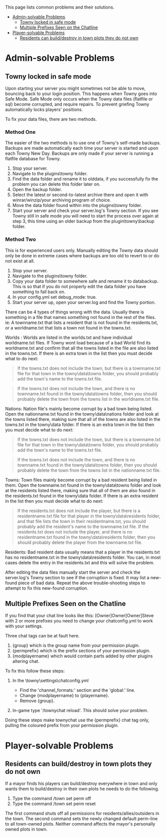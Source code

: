This page lists common problems and their solutions.
- [Admin-solvable Problems](https://github.com/TownyAdvanced/Towny/wiki/Troubleshooting#admin-solvable-problems)
  - [Towny locked in safe mode](https://github.com/TownyAdvanced/Towny/wiki/Troubleshooting#towny-locked-in-safe-mode)
  - [Multiple Prefixes Seen on the Chatline](https://github.com/TownyAdvanced/Towny/wiki/Troubleshooting#multiple-prefixes-seen-on-the-chatline)
- [Player-solvable Problems](https://github.com/TownyAdvanced/Towny/wiki/_Troubleshooting#player-solvable-problems)
  - [Residents can build/destroy in town plots they do not own](https://github.com/TownyAdvanced/Towny/wiki/Troubleshooting#residents-can-builddestroy-in-town-plots-they-do-not-own)

# Admin-solvable Problems

## Towny locked in safe mode

Upon starting your server you might sometimes not be able to move, bouncing back to your login position. This happens when Towny goes into Safe Mode. Safe Mode only occurs when the Towny data files (flatfile or sql) become corrupted, and require repairs. To prevent griefing Towny automatically locks players' positions.

To fix your data files, there are two methods.

### Method One
The easier of the two methods is to use one of Towny's self-made backups. Backups are made automatically each time your server is started and upon each Towny New Day. Backups are only made if your server is running a flatfile database for Towny.

1. Stop your server.
2. Navigate to the plugins\towny folder.
3. Find the data folder and rename it to olddata, if you successfully fix the problem you can delete this folder later on.
4. Open the backup folder.
5. Select the latest or second-to-latest archive there and open it with winrar/winzip/your archiving program of choice.
6. Move the data folder found within into the plugins\towny folder.
7. Start your server and check your server.log's Towny section. If you see Towny still in safe mode you will need to start the process over again at step 3, this time using an older backup from the plugin\towny\backup folder.

### Method Two
This is for experienced users only. Manually editing the Towny data should only be done in extreme cases where backups are too old to revert to or do not exist at all.

1. Stop your server.
2. Navigate to the plugins\towny folder.
3. Copy your data folder to somewhere safe and rename it to databackup. This is so that if you do not properly edit the data folder you have something to fall back on.
4. In your config.yml set debug_mode: true.
5. Start your server up, open your server.log and find the Towny portion.

There can be 4 types of things wrong with the data. Usually there is something in a file that names something not found in the rest of the files. ie: A townname.txt that lists a resident that is not found in the residents.txt, or a worldname.txt that lists a town not found in the towns.txt.

Worlds : Worlds are listed in the worlds.txt and have individual worldname.txt files. If Towny wont load because of a bad World find its worldname.txt and confirm that all the towns listed in the file are also listed in the towns.txt. If there is an extra town in the list then you must decide what to do next: 

>If the towns.txt does not include the town, but there is a townname.txt file for that town in the towny\data\towns folder, you should probably add the town's name to the towns.txt file. 

>If the towns.txt does not include the town, and there is no townname.txt found in the towny\data\towns folder, then you should probably delete the town from the towns list in the worldname.txt file.

Nations: Nation file's mainly become corrupt by a bad town being listed. Open the nationname.txt found in the towny\data\nations folder and look at the towns listed there, making sure that all of the towns are also listed in the towns.txt in the towny\data folder. If there is an extra town in the list then you must decide what to do next: 

> If the towns.txt does not include the town, but there is a townname.txt file for that town in the towny\data\towns folder, you should probably add the town's name to the towns.txt file. 

>If the towns.txt does not include the town, and there is no townname.txt found in the towny\data\towns folder, then you should probably delete the town from the towns list in the nationname.txt file.

Towns: Town files mainly become corrupt by a bad resident being listed in them. Open the townname.txt found in the towny\data\towns folder and look at the residents listed there, making sure that all of them are also found in the residents.txt found in the towny\data folder. If there is an extra resident in the list then you must decide what to do next: 

> If the residents.txt does not include the player, but there is a residentname.txt file for that player in the towny\data\residents folder, and that file lists the town in their residentname.txt, you should probably add the resident's name to the townname.txt file. 
> If the residents.txt does not include the player, and there is no residentname.txt found in the towny\data\residents folder, then you should probably delete the player from the townname.txt file.

Residents: Bad resident data usually means that a player in the residents.txt has no residentname.txt in the towny\data\residents folder. You can, in most cases delete the entry in the residents.txt and this will solve the problem.

After editing the data files manually start the server and check the server.log's Towny section to see if the corruption is fixed. It may list a new-found piece of bad data. Repeat the above trouble-shooting steps to attempt to fix this new-found corruption.


## Multiple Prefixes Seen on the Chatline
If you find that your chat line looks like this: [Owner]Owner[Owner]Steve with 2 or more prefixes you need to change your chatconfig.yml to work with your settings.

Three chat tags can be at fault here. 
1. {group} which is the group name from your permission plugin. 
2. {permprefix} which is the prefix sections of your permission plugin. 
3. {modplayername} which would contain parts added by other plugins altering chat.

To fix this follow these steps:

1. In the \towny\settings\chatconfig.yml
    - Find the 'channel_formats:' section and the 'global:' line.
    - Change {modplayername} to {playername}.
    - Remove {group}.

2. In-game type '/townychat reload'. This should solve your problem.

Doing these steps make townychat use the {permprefix} chat tag only, pulling the coloured prefix from your permission plugin.

# Player-solvable Problems

## Residents can build/destroy in town plots they do not own
If a mayor finds his players can build/destroy everywhere in town and only wants them to build/destroy in their own plots he needs to do the following.

1. Type the command /town set perm off
2. Type the command /town set perm reset

The first command shuts off all permissions for residents/allies/outsiders in the town. The second command sets the newly changed default perm-line to all town-owned plots. Neither command affects the mayor's personally owned plots in town.